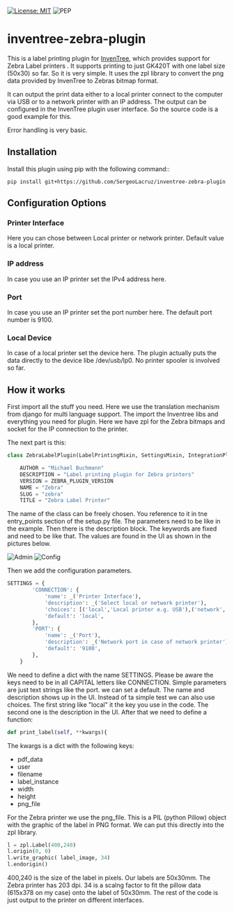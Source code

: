 [![License: MIT](https://img.shields.io/badge/License-MIT-yellow.svg)](https://opensource.org/licenses/MIT)
![PEP](https://github.com/inventree/inventree-python/actions/workflows/pep.yaml/badge.svg)


# inventree-zebra-plugin

This is a label printing plugin for [InvenTree](https://inventree.org), which provides support for Zebra Label printers .
It supports printing to just GK420T with one label size (50x30) so far. So it is very simple. It uses the zpl library to
convert the png data provided by InvenTree to Zebras bitmap format. 

It can output the print data either to a local printer connect to the computer via USB or to a network printer
with an IP address. The output can be configured in the InvenTree plugin user interface. So the source code is 
a good example for this. 

Error handling is very basic. 

## Installation

Install this plugin using pip with the following command::

```
pip install git+https://github.com/SergeoLacruz/inventree-zebra-plugin
```
 
## Configuration Options
### Printer Interface
Here you can chose between Local printer or network printer. Default value is a local printer.

### IP address
In case you use an IP printer set the IPv4 address here.

### Port 
In case you use an IP printer set the port number here. The default port number is 9100.

### Local Device
In case of a local printer set the device here. The plugin actually puts the data directly to the
device libe /dev/usb/lp0. No printer spooler is involved so far. 

## How it works
First import all the stuff you need. Here we use the translation mechanism from django for multi language support.
The import the Inventree libs and everything you need for plugin. Here we have zpl for the Zebra bitmaps and socket
for the IP connection to the printer. 

The next part is this:

```python
class ZebraLabelPlugin(LabelPrintingMixin, SettingsMixin, IntegrationPluginBase):

    AUTHOR = "Michael Buchmann"
    DESCRIPTION = "Label printing plugin for Zebra printers"
    VERSION = ZEBRA_PLUGIN_VERSION
    NAME = "Zebra"
    SLUG = "zebra"
    TITLE = "Zebra Label Printer"
```

The name of the class can be freely chosen. You reference to it in tne entry_points section of the setup.py file.
The parameters need to be like in the example. Then there is the description block. The keywords are fixed and 
need to be like that. The values are found in the UI as shown in the pictures below.

![Admin](https://github.com/SergeoLacruz/inventree-zebra-plugin/blob/master/pictures/plugin_admin.png)
![Config](https://github.com/SergeoLacruz/inventree-zebra-plugin/blob/master/pictures/plugin.png)


Then we add the configuration parameters.
```python
SETTINGS = {
        'CONNECTION': {
            'name': _('Printer Interface'),
            'description': _('Select local or network printer'),
            'choices': [('local','Local printer e.g. USB'),('network','Network printer with IP address')],
            'default': 'local',
        },
        'PORT': {
            'name': _('Port'),
            'description': _('Network port in case of network printer'),
            'default': '9100',
        },
    }

```

We need to define a dict with the name SETTINGS. Please be aware the keys need to be in all CAPITAL letters like CONNECTION.
Simple parameters are just text strings like the port. we can set a default. The name and description shows up in the UI. 
Instead of ta simple test we can also use choices. The first string like "local" it the key you use in the code. The second
one is the description in the UI. 
After that we need to define a function:

```python
def print_label(self, **kwargs){
```

The kwargs is a dict with the following keys:

- pdf_data
- user
- filename
- label_instance
- width
- height
- png_file

For the Zebra printer we use the png_file. This is a PIL (python Pillow) object with the graphic of the label in PNG format. 
We can put this directly into the zpl library. 

```python
l = zpl.Label(400,240)
l.origin(0, 0)
l.write_graphic( label_image, 34)
l.endorigin()
```

400,240 is the size of the label in pixels. Our labels are 50x30mm. The Zebra printer has 203 dpi.
34 is a scalng factor to fit the pillow data (615x378 on my case) onto the label of 50x30mm. 
The rest of the code is just output to the printer on different interfaces.  

